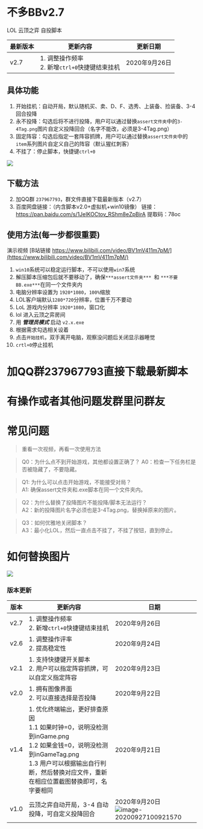 # 不多BBv2.7
 LOL 云顶之弈 自投脚本

| 最新版本 | 更新内容                                           | 更新日期      |
| -------- | -------------------------------------------------- | ------------- |
| v2.7     | 1. 调整操作频率<br />2. 新增`ctrl+0`快捷键结束挂机 | 2020年9月26日 |



## 具体功能
1. 开始挂机：自动开局，默认随机买、卖、D、F、选秀、上装备、捡装备、3-4回合投降
3. 永不投降：勾选后将不进行投降，用户可以通过替换`assert文件夹`中的`3-4Tag.png`图片自定义投降回合（名字不能改，必须是3-4Tag.png）
5. 固定阵容：勾选后指定一套阵容抓牌，用户可以通过替换`assert文件夹`中的`item`系列图片自定义自己的阵容（默认猩红刺客）
4. 不挂了：停止脚本，快捷键`ctrl+0`

![](https://images-cdn.shimo.im/KaeDHFrUOxo2JqfH__original.png)

## 下载方法
2. 加QQ群 `237967793`，群文件直接下载最新版本（v2.7）
3. 百度网盘链接：（内含脚本v2.0+虚拟机+win10镜像）
链接：https://pan.baidu.com/s/1JeIKOCtov_RShm8eZpBirA 
提取码：78oc 


## 使用方法(每一步都很重要)
演示视频 [B站链接 https://www.bilibili.com/video/BV1mV411m7pM/](https://www.bilibili.com/video/BV1mV411m7pM/)  

1. `win10`系统可以稳定运行脚本，不可以使用`win7`系统
2. 解压脚本压缩包后就不要移动了，确保`***assert文件夹*** `和 `***不要BB.exe***`在同一个文件夹内
3. 电脑分辨率设置为 `1920*1080`，`100%`缩放
4. LOL客户端默认`1280*720`分辨率，位置千万不要动
5. LoL 游戏内分辨率 `1920*1080`，窗口化
6. lol 进入云顶之弈房间
7. 用 ***管理员模式*** 启动 `v2.x.exe`
8. 根据需求勾选相关设着
9. 点击`开始挂机`，双手离开电脑，观察没问题后关闭显示器睡觉
10. `crtl+0`停止挂机

# 加QQ群237967793直接下载最新脚本

# 有操作或者其他问题发群里问群友



# 常见问题

> 重看一次视频，再看一次使用方法  

> Q0：为什么点不到开始游戏，其他都设置正确了？
> A0：检查一下任务栏是否被隐藏了，不要隐藏。

> Q1:  为什么可以点击开始游戏，不能接受对局？  
> A1:  确保assert文件夹和.exe脚本在同一个文件夹内。


> Q2：为什么替换了投降图片不能投降/脚本无法运行？  
> A2：新的投降图片名字必须也是3-4Tag.png，替换掉原来的图片。

> Q3：如何优雅地关闭脚本？  
> A3：最小化LOL，然后一直点击不挂了，不挂了按钮，直到停止。



# 如何替换图片

![](https://images-cdn.shimo.im/GMRSt34UMoKwEs12.png)

 

### 版本更新

| 版本 | 更新内容                                                     | 日期                                                         |
| ---- | ------------------------------------------------------------ | ------------------------------------------------------------ |
| v2.7 | 1. 调整操作频率<br />2. 新增`ctrl+0`快捷键结束挂机           | 2020年9月26日                                                |
| v2.6 | 1. 调整操作评率<br />2. 提高稳定性                           | 2020年9月24日                                                |
| v2.1 | 1. 支持快捷键开关脚本<br />2. 用户可以指定阵容抓牌，可以自定义指定阵容 | 2020年9月23日                                                |
| v2.0 | 1. 拥有图像界面<br />2. 可以直接选择是否投降                 | 2020年9月22日                                                |
| v1.4 | 1. 优化终端输出，更好排查原因  <br />1.1 如果时钟=0，说明没检测到inGame.png  <br/>1.2 如果金钱=0，说明没检测到inGameTag.png  <br/>1.3 用户可以根据输出自行判断，然后替换对应文件，重新在相应位置截图替换即可，名字要相同 | 2020年9月21日                                                |
| v1.0 | 云顶之弈自动开局，3-4 自动投降，可自定义投降回合             | 2020年9月20日![image-20200927100921570](C:\Users\rxyhc\AppData\Roaming\Typora\typora-user-images\image-20200927100921570.png) |
